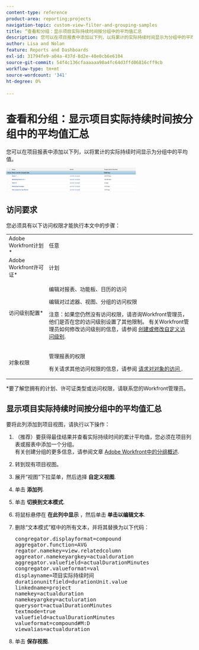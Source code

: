 ```yaml
---
content-type: reference
product-area: reporting;projects
navigation-topic: custom-view-filter-and-grouping-samples
title: “查看和分组：显示项目实际持续时间按分组中的平均值汇总
description: 您可以在项目报表中添加以下列，以将累计的实际持续时间显示为分组中的平均值。
author: Lisa and Nolan
feature: Reports and Dashboards
exl-id: 31794fe9-a04a-437d-8d2e-40e0cb6e6104
source-git-commit: 54f4c136cfaaaaaa90a4fc64d3ffd06816cff9cb
workflow-type: tm+mt
source-wordcount: '341'
ht-degree: 0%

---
```


# 查看和分组：显示项目实际持续时间按分组中的平均值汇总

您可以在项目报表中添加以下列，以将累计的实际持续时间显示为分组中的平均值。

![project_with_aggregate_actual_duration_in_grouping_view_png](assets/project-with-aggregate-actual-duration-in-grouping-view-350x65.png)

## 访问要求

您必须具有以下访问权限才能执行本文中的步骤：

<table style="table-layout:auto"> 
 <col> 
 <col> 
 <tbody> 
  <tr> 
   <td role="rowheader">Adobe Workfront计划*</td> 
   <td> <p>任意</p> </td> 
  </tr> 
  <tr> 
   <td role="rowheader">Adobe Workfront许可证*</td> 
   <td> <p>计划 </p> </td> 
  </tr> 
  <tr> 
   <td role="rowheader">访问级别配置*</td> 
   <td> <p>编辑对报表、功能板、日历的访问</p> <p>编辑对过滤器、视图、分组的访问权限</p> <p>注意：如果您仍然没有访问权限，请咨询Workfront管理员，他们是否在您的访问级别设置了其他限制。 有关Workfront管理员如何修改访问级别的信息，请参阅 <a href="../../../administration-and-setup/add-users/configure-and-grant-access/create-modify-access-levels.md" class="MCXref xref">创建或修改自定义访问级别</a>.</p> </td> 
  </tr> 
  <tr> 
   <td role="rowheader">对象权限</td> 
   <td> <p>管理报表的权限</p> <p>有关请求其他访问权限的信息，请参阅 <a href="../../../workfront-basics/grant-and-request-access-to-objects/request-access.md" class="MCXref xref">请求对对象的访问 </a>.</p> </td> 
  </tr> 
 </tbody> 
</table>

&#42;要了解您拥有的计划、许可证类型或访问权限，请联系您的Workfront管理员。

## 显示项目实际持续时间按分组中的平均值汇总

要将此列添加到项目视图，请执行以下操作：

1. （推荐）要获得最佳结果并查看实际持续时间的累计平均值，您必须在项目列表或报表中添加一个分组。\
   有关创建分组的更多信息，请参阅文章 [Adobe Workfront中的分组概述](../../../reports-and-dashboards/reports/reporting-elements/groupings-overview.md).

1. 转到现有项目视图。
1. 展开“视图”下拉菜单，然后选择 **自定义视图**.
1. 单击 **添加列**.
1. 单击 **切换到文本模式**.
1. 将鼠标悬停在 **在此列中显示** ，然后单击 **单击以编辑文本**.

1. 删除“文本模式”框中的所有文本，并将其替换为以下代码：

   <pre>congregator.displayformat=compound <br>aggregator.function=AVG <br>regator.namekey=view.relatedcolumn <br>aggreator.namekeyargkey=actualduration <br>aggregator.valuefield=actualDurationMinutes <br>congregator.valueformat=val <br>displayname=项目实际持续时间 <br>durationunitfield=durationUnit.value <br>linkedname=project <br>namekey=actualduration <br>namekeyargkey=actuluration <br>querysort=actualDurationMinutes <br>textmode=true <br>valuefield=actualDurationMinutes <br>valueformat=compound#M:D <br>viewalias=actualduration</pre>

1. 单击 **保存视图**.
